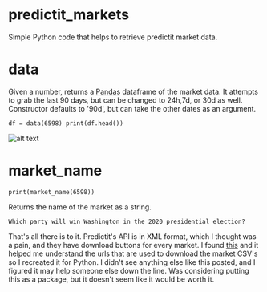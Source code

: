 # predictit_markets
Simple Python code that helps to retrieve predictit market data. 

# data
Given a number, returns a [Pandas](https://pandas.pydata.org/docs/) dataframe of the market data. It attempts to grab the last 90 days, but can be changed to 24h,7d, or 30d as well. Constructor defaults to '90d', but can take the other dates as an argument. 

`df = data(6598)
print(df.head())`

![alt text](https://github.com/tuttlepower/predictit_markets/blob/master/images/output_example.PNG "Output Example")

# market_name

`print(market_name(6598))`

Returns the name of the market as a string. 

`Which party will win Washington in the 2020 presidential election?`

That's all there is to it. Predictit's API is in XML format, which I thought was a pain, and they have download buttons for every market. I found [this](https://gist.github.com/kiernann/bf5ba187a5070ecb6cfe34db76860c45) and it helped me understand the urls that are used to download the market CSV's so I recreated it for Python. I didn't see anything else like this posted, and I figured it may help someone else down the line. Was considering putting this as a package, but it doesn't seem like it would be worth it. 